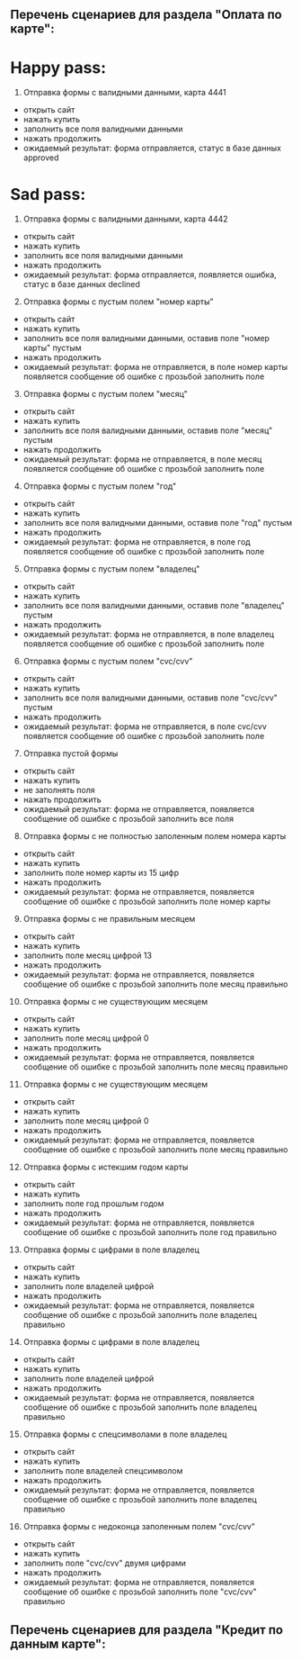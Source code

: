 ## Перечень сценариев для раздела "Оплата по карте":
# Happy pass:

1. Отправка формы с валидными данными, карта 4441
 - открыть сайт
 - нажать купить
 - заполнить все поля валидными данными
 - нажать продолжить
 - ожидаемый результат: форма отправляется, статус в базе данных approved

# Sad pass:

1. Отправка формы с валидными данными, карта 4442
 - открыть сайт
 - нажать купить
 - заполнить все поля валидными данными
 - нажать продолжить
 - ожидаемый результат: форма отправляется, появляется ошибка, статус в базе данных declined
2. Отправка формы с пустым полем "номер карты"
 - открыть сайт
 - нажать купить
 - заполнить все поля валидными данными, оставив поле "номер карты" пустым
 - нажать продолжить
 - ожидаемый результат: форма не отправляется, в поле номер карты появляется сообщение об ошибке с прозьбой заполнить поле
3. Отправка формы с пустым полем "месяц"
 - открыть сайт
 - нажать купить
 - заполнить все поля валидными данными, оставив поле "месяц" пустым
 - нажать продолжить
 - ожидаемый результат: форма не отправляется, в поле месяц появляется сообщение об ошибке с прозьбой заполнить поле
4. Отправка формы с пустым полем "год"
 - открыть сайт
 - нажать купить
 - заполнить все поля валидными данными, оставив поле "год" пустым
 - нажать продолжить
 - ожидаемый результат: форма не отправляется, в поле год появляется сообщение об ошибке с прозьбой заполнить поле
5. Отправка формы с пустым полем "владелец"
 - открыть сайт
 - нажать купить
 - заполнить все поля валидными данными, оставив поле "владелец" пустым
 - нажать продолжить
 - ожидаемый результат: форма не отправляется, в поле владелец появляется сообщение об ошибке с прозьбой заполнить поле
6. Отправка формы с пустым полем "cvc/cvv"
 - открыть сайт
 - нажать купить
 - заполнить все поля валидными данными, оставив поле "cvc/cvv" пустым
 - нажать продолжить
 - ожидаемый результат: форма не отправляется, в поле cvc/cvv появляется сообщение об ошибке с прозьбой заполнить поле
7. Отправка пустой формы
 - открыть сайт
 - нажать купить
 - не заполнять поля
 - нажать продолжить
 - ожидаемый результат: форма не отправляется, появляется сообщение об ошибке с прозьбой заполнить все поля
8. Отправка формы с не полностью заполенным полем номера карты
 - открыть сайт
 - нажать купить
 - заполнить поле номер карты из 15 цифр
 - нажать продолжить
 - ожидаемый результат: форма не отправляется, появляется сообщение об ошибке с прозьбой заполнить поле номер карты
9. Отправка формы с не правильным месяцем
 - открыть сайт
 - нажать купить
 - заполнить поле месяц цифрой 13
 - нажать продолжить
 - ожидаемый результат: форма не отправляется, появляется сообщение об ошибке с прозьбой заполнить поле месяц правильно
10. Отправка формы с не существующим месяцем
 - открыть сайт
 - нажать купить
 - заполнить поле месяц цифрой 0
 - нажать продолжить
 - ожидаемый результат: форма не отправляется, появляется сообщение об ошибке с прозьбой заполнить поле месяц правильно
11. Отправка формы с не существующим месяцем
 - открыть сайт
 - нажать купить
 - заполнить поле месяц цифрой 0
 - нажать продолжить
 - ожидаемый результат: форма не отправляется, появляется сообщение об ошибке с прозьбой заполнить поле месяц правильно
12. Отправка формы с истекшим годом карты
 - открыть сайт
 - нажать купить
 - заполнить поле год прошлым годом
 - нажать продолжить
 - ожидаемый результат: форма не отправляется, появляется сообщение об ошибке с прозьбой заполнить поле год правильно
13. Отправка формы с цифрами в поле владелец
 - открыть сайт
 - нажать купить
 - заполнить поле владелей цифрой
 - нажать продолжить
 - ожидаемый результат: форма не отправляется, появляется сообщение об ошибке с прозьбой заполнить поле владелец правильно
14. Отправка формы с цифрами в поле владелец
 - открыть сайт
 - нажать купить
 - заполнить поле владелей цифрой
 - нажать продолжить
 - ожидаемый результат: форма не отправляется, появляется сообщение об ошибке с прозьбой заполнить поле владелец правильно
15. Отправка формы с спецсимволами в поле владелец
 - открыть сайт
 - нажать купить
 - заполнить поле владелей спецсимволом
 - нажать продолжить
 - ожидаемый результат: форма не отправляется, появляется сообщение об ошибке с прозьбой заполнить поле владелец правильно
16. Отправка формы с недоконца заполенным полем "cvc/cvv"
 - открыть сайт
 - нажать купить
 - заполнить поле "cvc/cvv" двумя цифрами
 - нажать продолжить
 - ожидаемый результат: форма не отправляется, появляется сообщение об ошибке с прозьбой заполнить поле "cvc/cvv" правильно

## Перечень сценариев для раздела "Кредит по данным карте":




